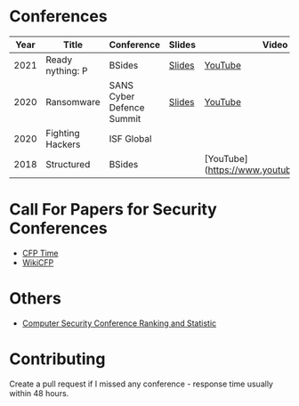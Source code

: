 # Conferences

| Year | Title | Conference | Slides | Video | Twitter| Location | Language
|---|---|---|---|---|---|---|---|
| 2021 | Ready nything: P| BSides  | [Slides](2021%20-%20BSides%20Londo) | [YouTube](https://www.youtube.com/watch?v=5hkvNOrHhIg) |
| 2020 | Ransomware | SANS Cyber Defence Summit | [Slides](2020%20-%20SANS%20Cyber%20Defence%20-%20Ransomware%20Defense%20and%20Response.pdf) | [YouTube](https://www.youtube.com/) |
| 2020 | Fighting Hackers | ISF Global  |   |   |
| 2018 | Structured | BSides |  | [YouTube](https://www.youtube.com/watch |


# Call For Papers for Security Conferences
- [CFP Time](https://www.cfptime.org/home) 
- [WikiCFP](http://www.wikicfp.com/cfp/call?conference=cyber%20security)

# Others
- [Computer Security Conference Ranking and Statistic](https://people.engr.tamu.edu/guofei/sec_conf_stat.htm)


# Contributing

Create a pull request if I missed any conference - response time usually within 48 hours.
